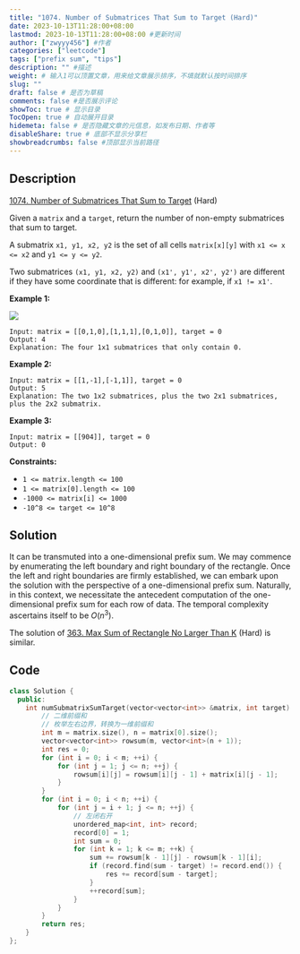 ```yaml
---
title: "1074. Number of Submatrices That Sum to Target (Hard)"
date: 2023-10-13T11:28:00+08:00
lastmod: 2023-10-13T11:28:00+08:00 #更新时间
author: ["zwyyy456"] #作者
categories: ["leetcode"]
tags: ["prefix sum", "tips"]
description: "" #描述
weight: # 输入1可以顶置文章，用来给文章展示排序，不填就默认按时间排序
slug: ""
draft: false # 是否为草稿
comments: false #是否展示评论
showToc: true # 显示目录
TocOpen: true # 自动展开目录
hidemeta: false # 是否隐藏文章的元信息，如发布日期、作者等
disableShare: true # 底部不显示分享栏
showbreadcrumbs: false #顶部显示当前路径
---
```

## Description

[1074. Number of Submatrices That Sum to Target][link] (Hard)

[link]: https://leetcode.com/problems/number-of-submatrices-that-sum-to-target/

Given a `matrix` and a `target`, return the number of non-empty submatrices that sum to target.

A submatrix `x1, y1, x2, y2` is the set of all cells `matrix[x][y]` with `x1 <= x <= x2` and `y1 <=
y <= y2`.

Two submatrices `(x1, y1, x2, y2)` and `(x1', y1', x2', y2')` are different if they have some
coordinate that is different: for example, if `x1 != x1'`.

**Example 1:**

![](https://pic-upyun.zwyyy456.tech/smms/2023-12-26-065324.jpg)

```
Input: matrix = [[0,1,0],[1,1,1],[0,1,0]], target = 0
Output: 4
Explanation: The four 1x1 submatrices that only contain 0.
```

**Example 2:**

```
Input: matrix = [[1,-1],[-1,1]], target = 0
Output: 5
Explanation: The two 1x2 submatrices, plus the two 2x1 submatrices, plus the 2x2 submatrix.
```

**Example 3:**

```
Input: matrix = [[904]], target = 0
Output: 0
```

**Constraints:**

- `1 <= matrix.length <= 100`
- `1 <= matrix[0].length <= 100`
- `-1000 <= matrix[i] <= 1000`
- `-10^8 <= target <= 10^8`

## Solution

It can be transmuted into a one-dimensional prefix sum. We may commence by enumerating the left boundary and right boundary of the rectangle. Once the left and right boundaries are firmly established, we can embark upon the solution with the perspective of a one-dimensional prefix sum. Naturally, in this context, we necessitate the antecedent computation of the one-dimensional prefix sum for each row of data. The temporal complexity ascertains itself to be $O(n^3)$.

The solution of [363. Max Sum of Rectangle No Larger Than K][link] (Hard) is similar.

[link]: https://leetcode.com/problems/max-sum-of-rectangle-no-larger-than-k/

## Code

```cpp
class Solution {
  public:
    int numSubmatrixSumTarget(vector<vector<int>> &matrix, int target) {
        // 二维前缀和
        // 枚举左右边界，转换为一维前缀和
        int m = matrix.size(), n = matrix[0].size();
        vector<vector<int>> rowsum(m, vector<int>(n + 1));
        int res = 0;
        for (int i = 0; i < m; ++i) {
            for (int j = 1; j <= n; ++j) {
                rowsum[i][j] = rowsum[i][j - 1] + matrix[i][j - 1];
            }
        }
        for (int i = 0; i < n; ++i) {
            for (int j = i + 1; j <= n; ++j) {
                // 左闭右开
                unordered_map<int, int> record;
                record[0] = 1;
                int sum = 0;
                for (int k = 1; k <= m; ++k) {
                    sum += rowsum[k - 1][j] - rowsum[k - 1][i];
                    if (record.find(sum - target) != record.end()) {
                        res += record[sum - target];
                    }
                    ++record[sum];
                }
            }
        }
        return res;
    }
};
```
